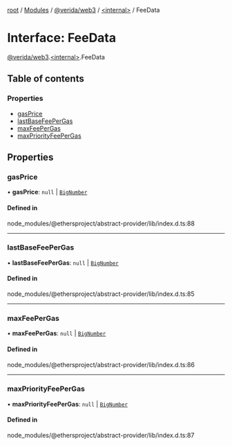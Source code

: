 [root](../README.md) / [Modules](../modules.md) / [@verida/web3](../modules/verida_web3.md) / [<internal\>](../modules/verida_web3._internal_.md) / FeeData

# Interface: FeeData

[@verida/web3](../modules/verida_web3.md).[<internal\>](../modules/verida_web3._internal_.md).FeeData

## Table of contents

### Properties

- [gasPrice](verida_web3._internal_.FeeData.md#gasprice)
- [lastBaseFeePerGas](verida_web3._internal_.FeeData.md#lastbasefeepergas)
- [maxFeePerGas](verida_web3._internal_.FeeData.md#maxfeepergas)
- [maxPriorityFeePerGas](verida_web3._internal_.FeeData.md#maxpriorityfeepergas)

## Properties

### gasPrice

• **gasPrice**: ``null`` \| [`BigNumber`](../classes/verida_web3._internal_.BigNumber.md)

#### Defined in

node_modules/@ethersproject/abstract-provider/lib/index.d.ts:88

___

### lastBaseFeePerGas

• **lastBaseFeePerGas**: ``null`` \| [`BigNumber`](../classes/verida_web3._internal_.BigNumber.md)

#### Defined in

node_modules/@ethersproject/abstract-provider/lib/index.d.ts:85

___

### maxFeePerGas

• **maxFeePerGas**: ``null`` \| [`BigNumber`](../classes/verida_web3._internal_.BigNumber.md)

#### Defined in

node_modules/@ethersproject/abstract-provider/lib/index.d.ts:86

___

### maxPriorityFeePerGas

• **maxPriorityFeePerGas**: ``null`` \| [`BigNumber`](../classes/verida_web3._internal_.BigNumber.md)

#### Defined in

node_modules/@ethersproject/abstract-provider/lib/index.d.ts:87
